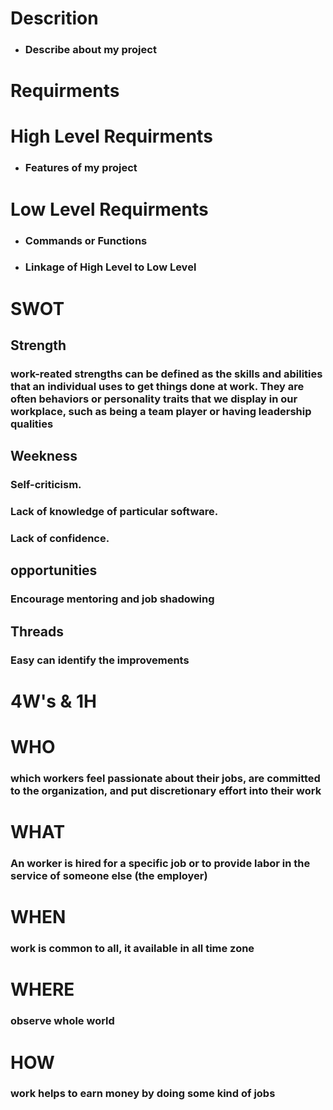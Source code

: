 # Descrition
* ### Describe about my project
# Requirments
# High Level Requirments 
* ### Features of my project
# Low Level Requirments
* ### Commands or Functions
* ### Linkage of High Level  to Low Level 
# SWOT
## Strength
  ### work-reated strengths can be defined as the skills and abilities that an individual uses to get things done at work. They are often behaviors or personality traits that we display in our workplace, such as being a team player or having leadership qualities
## Weekness 
### Self-criticism.
### Lack of knowledge of particular software.
###   Lack of confidence.
## opportunities
### Encourage mentoring and job shadowing
## Threads
### Easy can identify the improvements
# 4W's & 1H
# WHO
###  which workers feel passionate about their jobs, are committed to the organization, and put discretionary effort into their work
# WHAT 
### An worker is hired for a specific job or to provide labor in the service of someone else (the employer)
# WHEN
### work is common to all, it available in all time zone
# WHERE
### observe whole world
# HOW 
### work helps to earn money by doing some kind of jobs
